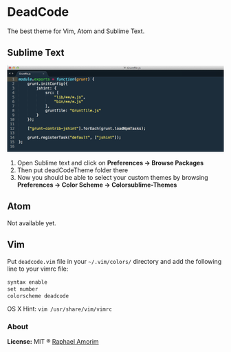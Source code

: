 # DeadCode
The best theme for Vim, Atom and Sublime Text.

## Sublime Text
![Sublime Example](sublime_text/example.png)

1.	Open Sublime text and click on **Preferences -> Browse Packages**
2.	Then put deadCodeTheme folder there
3.	Now you should be able to select your custom themes by browsing **Preferences -> Color Scheme -> Colorsublime-Themes**

## Atom
Not available yet.

## Vim
Put `deadcode.vim` file in your `~/.vim/colors/` directory and add the following line to your vimrc file:

    syntax enable
    set number
    colorscheme deadcode


OS X Hint: `vim /usr/share/vim/vimrc`

### About

**License:** MIT ® [Raphael Amorim](https://github.com/raphamorim)

